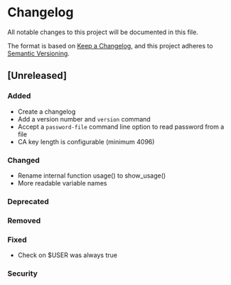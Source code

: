 # Changelog
All notable changes to this project will be documented in this file.

The format is based on [Keep a Changelog](https://keepachangelog.com/en/1.0.0/),
and this project adheres to [Semantic Versioning](https://semver.org/spec/v2.0.0.html).

## [Unreleased]

### Added

* Create a changelog
* Add a version number and `version` command
* Accept a `password-file` command line option to read password from a file
* CA key length is configurable (minimum 4096)

### Changed

* Rename internal function usage() to show_usage()
* More readable variable names

### Deprecated

### Removed

### Fixed

* Check on $USER was always true

### Security
